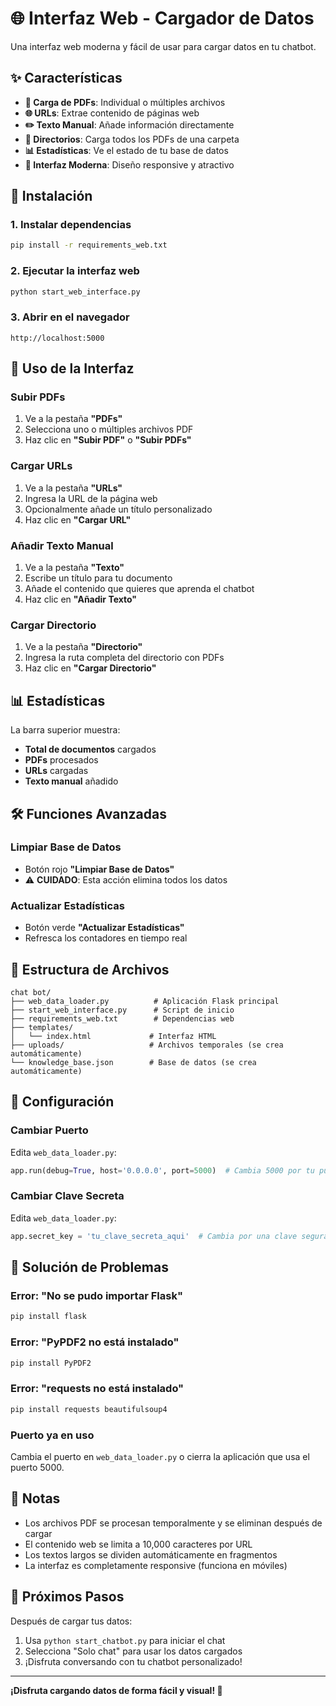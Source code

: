 # 🌐 Interfaz Web - Cargador de Datos

Una interfaz web moderna y fácil de usar para cargar datos en tu chatbot.

## ✨ Características

- **📄 Carga de PDFs**: Individual o múltiples archivos
- **🌐 URLs**: Extrae contenido de páginas web
- **✏️ Texto Manual**: Añade información directamente
- **📁 Directorios**: Carga todos los PDFs de una carpeta
- **📊 Estadísticas**: Ve el estado de tu base de datos
- **🎨 Interfaz Moderna**: Diseño responsive y atractivo

## 🚀 Instalación

### 1. Instalar dependencias
```bash
pip install -r requirements_web.txt
```

### 2. Ejecutar la interfaz web
```bash
python start_web_interface.py
```

### 3. Abrir en el navegador
```
http://localhost:5000
```

## 📱 Uso de la Interfaz

### Subir PDFs
1. Ve a la pestaña **"PDFs"**
2. Selecciona uno o múltiples archivos PDF
3. Haz clic en **"Subir PDF"** o **"Subir PDFs"**

### Cargar URLs
1. Ve a la pestaña **"URLs"**
2. Ingresa la URL de la página web
3. Opcionalmente añade un título personalizado
4. Haz clic en **"Cargar URL"**

### Añadir Texto Manual
1. Ve a la pestaña **"Texto"**
2. Escribe un título para tu documento
3. Añade el contenido que quieres que aprenda el chatbot
4. Haz clic en **"Añadir Texto"**

### Cargar Directorio
1. Ve a la pestaña **"Directorio"**
2. Ingresa la ruta completa del directorio con PDFs
3. Haz clic en **"Cargar Directorio"**

## 📊 Estadísticas

La barra superior muestra:
- **Total de documentos** cargados
- **PDFs** procesados
- **URLs** cargadas
- **Texto manual** añadido

## 🛠️ Funciones Avanzadas

### Limpiar Base de Datos
- Botón rojo **"Limpiar Base de Datos"**
- ⚠️ **CUIDADO**: Esta acción elimina todos los datos

### Actualizar Estadísticas
- Botón verde **"Actualizar Estadísticas"**
- Refresca los contadores en tiempo real

## 📁 Estructura de Archivos

```
chat bot/
├── web_data_loader.py          # Aplicación Flask principal
├── start_web_interface.py      # Script de inicio
├── requirements_web.txt        # Dependencias web
├── templates/
│   └── index.html             # Interfaz HTML
├── uploads/                   # Archivos temporales (se crea automáticamente)
└── knowledge_base.json        # Base de datos (se crea automáticamente)
```

## 🔧 Configuración

### Cambiar Puerto
Edita `web_data_loader.py`:
```python
app.run(debug=True, host='0.0.0.0', port=5000)  # Cambia 5000 por tu puerto
```

### Cambiar Clave Secreta
Edita `web_data_loader.py`:
```python
app.secret_key = 'tu_clave_secreta_aqui'  # Cambia por una clave segura
```

## 🐛 Solución de Problemas

### Error: "No se pudo importar Flask"
```bash
pip install flask
```

### Error: "PyPDF2 no está instalado"
```bash
pip install PyPDF2
```

### Error: "requests no está instalado"
```bash
pip install requests beautifulsoup4
```

### Puerto ya en uso
Cambia el puerto en `web_data_loader.py` o cierra la aplicación que usa el puerto 5000.

## 📝 Notas

- Los archivos PDF se procesan temporalmente y se eliminan después de cargar
- El contenido web se limita a 10,000 caracteres por URL
- Los textos largos se dividen automáticamente en fragmentos
- La interfaz es completamente responsive (funciona en móviles)

## 🎯 Próximos Pasos

Después de cargar tus datos:
1. Usa `python start_chatbot.py` para iniciar el chat
2. Selecciona "Solo chat" para usar los datos cargados
3. ¡Disfruta conversando con tu chatbot personalizado!

---

**¡Disfruta cargando datos de forma fácil y visual! 🚀**
